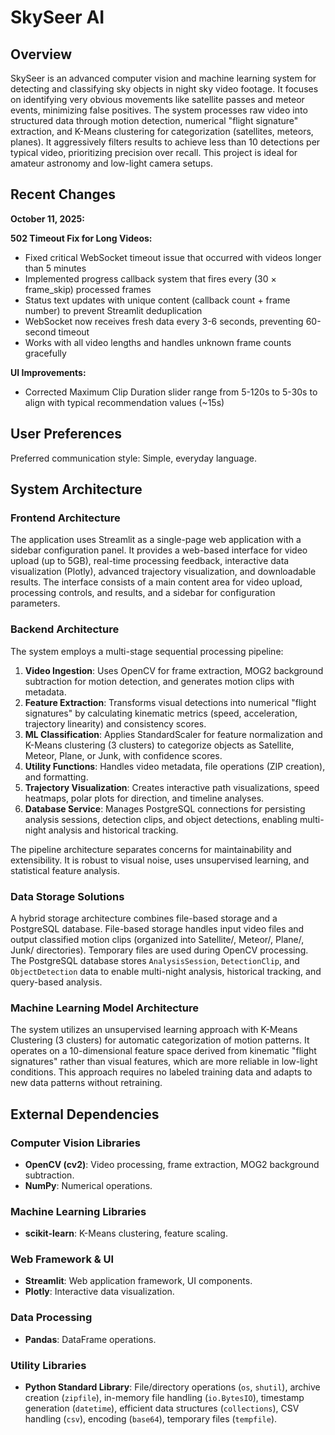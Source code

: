 # SkySeer AI

## Overview

SkySeer is an advanced computer vision and machine learning system for detecting and classifying sky objects in night sky video footage. It focuses on identifying very obvious movements like satellite passes and meteor events, minimizing false positives. The system processes raw video into structured data through motion detection, numerical "flight signature" extraction, and K-Means clustering for categorization (satellites, meteors, planes). It aggressively filters results to achieve less than 10 detections per typical video, prioritizing precision over recall. This project is ideal for amateur astronomy and low-light camera setups.

## Recent Changes

**October 11, 2025:**

**502 Timeout Fix for Long Videos:**
- Fixed critical WebSocket timeout issue that occurred with videos longer than 5 minutes
- Implemented progress callback system that fires every (30 × frame_skip) processed frames
- Status text updates with unique content (callback count + frame number) to prevent Streamlit deduplication
- WebSocket now receives fresh data every 3-6 seconds, preventing 60-second timeout
- Works with all video lengths and handles unknown frame counts gracefully

**UI Improvements:**
- Corrected Maximum Clip Duration slider range from 5-120s to 5-30s to align with typical recommendation values (~15s)

## User Preferences

Preferred communication style: Simple, everyday language.

## System Architecture

### Frontend Architecture

The application uses Streamlit as a single-page web application with a sidebar configuration panel. It provides a web-based interface for video upload (up to 5GB), real-time processing feedback, interactive data visualization (Plotly), advanced trajectory visualization, and downloadable results. The interface consists of a main content area for video upload, processing controls, and results, and a sidebar for configuration parameters.

### Backend Architecture

The system employs a multi-stage sequential processing pipeline:

1.  **Video Ingestion**: Uses OpenCV for frame extraction, MOG2 background subtraction for motion detection, and generates motion clips with metadata.
2.  **Feature Extraction**: Transforms visual detections into numerical "flight signatures" by calculating kinematic metrics (speed, acceleration, trajectory linearity) and consistency scores.
3.  **ML Classification**: Applies StandardScaler for feature normalization and K-Means clustering (3 clusters) to categorize objects as Satellite, Meteor, Plane, or Junk, with confidence scores.
4.  **Utility Functions**: Handles video metadata, file operations (ZIP creation), and formatting.
5.  **Trajectory Visualization**: Creates interactive path visualizations, speed heatmaps, polar plots for direction, and timeline analyses.
6.  **Database Service**: Manages PostgreSQL connections for persisting analysis sessions, detection clips, and object detections, enabling multi-night analysis and historical tracking.

The pipeline architecture separates concerns for maintainability and extensibility. It is robust to visual noise, uses unsupervised learning, and statistical feature analysis.

### Data Storage Solutions

A hybrid storage architecture combines file-based storage and a PostgreSQL database. File-based storage handles input video files and output classified motion clips (organized into Satellite/, Meteor/, Plane/, Junk/ directories). Temporary files are used during OpenCV processing. The PostgreSQL database stores `AnalysisSession`, `DetectionClip`, and `ObjectDetection` data to enable multi-night analysis, historical tracking, and query-based analysis.

### Machine Learning Model Architecture

The system utilizes an unsupervised learning approach with K-Means Clustering (3 clusters) for automatic categorization of motion patterns. It operates on a 10-dimensional feature space derived from kinematic "flight signatures" rather than visual features, which are more reliable in low-light conditions. This approach requires no labeled training data and adapts to new data patterns without retraining.

## External Dependencies

### Computer Vision Libraries
-   **OpenCV (cv2)**: Video processing, frame extraction, MOG2 background subtraction.
-   **NumPy**: Numerical operations.

### Machine Learning Libraries
-   **scikit-learn**: K-Means clustering, feature scaling.

### Web Framework & UI
-   **Streamlit**: Web application framework, UI components.
-   **Plotly**: Interactive data visualization.

### Data Processing
-   **Pandas**: DataFrame operations.

### Utility Libraries
-   **Python Standard Library**: File/directory operations (`os`, `shutil`), archive creation (`zipfile`), in-memory file handling (`io.BytesIO`), timestamp generation (`datetime`), efficient data structures (`collections`), CSV handling (`csv`), encoding (`base64`), temporary files (`tempfile`).